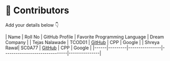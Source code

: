 # 👥 Contributors

Add your details below 👇

| Name | Roll No | GitHub Profile | Favorite Programming Language | Dream Company |
| Tejas Nalawade | TCOD01 | [GitHub](https://github.com/Tejas-Santosh-Nalawade) | CPP | Google |
| Shreya Rawal| SC0A77 | [GitHub](https://github.com/shreyarawal6486-sketch) | CPP | Google |
|------|---------|----------------|-------------------------------|---------------|
